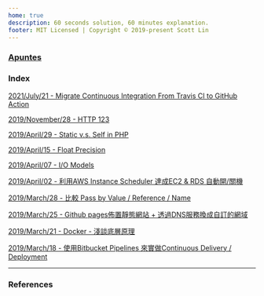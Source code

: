 ```yaml
---
home: true
description: 60 seconds solution, 60 minutes explanation.
footer: MIT Licensed | Copyright © 2019-present Scott Lin
---
```


### [Apuntes](https://apuntes.majaja.org)

### Index

[2021/July/21 - Migrate Continuous Integration From Travis CI to GitHub Action][article#2021-jul-21]

[2019/November/28 - HTTP 123][article#2019-nov-28]

[2019/April/29 - Static v.s. Self in PHP][article#2019-april-29]

[2019/April/15 - Float Precision][article#2019-april-15]

[2019/April/07 - I/O Models][article#2019-april-07-io-models]

[2019/April/02 - 利用AWS Instance Scheduler 達成EC2 & RDS 自動開/關機][article#2019-april-02]

[2019/March/28 - 比較 Pass by Value / Reference / Name][article#2019-march-28]

[2019/March/25 - Github pages佈置靜態網站 + 透過DNS服務換成自訂的網域][article#2019-march-25]

[2019/March/21 - Docker - 淺談底層原理][article#2019-march-21]

[2019/March/18 - 使用Bitbucket Pipelines 來實做Continuous Delivery / Deployment][article#2019-march-18]


---

### References

[article#2019-march-18]: /posts/2019/2019-march-18-bitbucket-pipelines-and-continuous-delivery-and-deployment.md

[article#2019-march-21]: /posts/2019/2019-march-21-docker-introduction.md

[article#2019-march-25]: /posts/2019/2019-march-25-github-pages-with-gandi-dns-configuration.md

[article#2019-march-28]: /posts/2019/2019-march-28-difference-between-pass-by-value-reference-name.md

[article#2019-april-02]: /posts/2019/2019-april-02-use-aws-instance-scheduler-for-auto-turning-instances-on-and-off.md

[article#2019-april-07-io-models]: /posts/2019/2019-april-07-io-models.md

[article#2019-april-15]: /posts/2019/2019-april-15-float-precision.md

[article#2019-april-29]: /posts/2019/2019-april-29-static-vs-self-in-php.md

[article#2019-nov-28]: /posts/2019/2019-nov-28-http-123.md

[article#2021-jul-21]: /posts/2021/2021-jul-21-migrate-ci-from-travis-to-github-action.md
